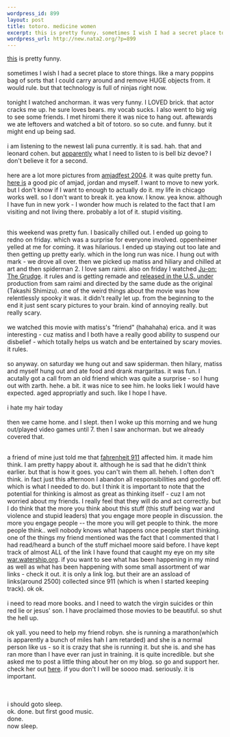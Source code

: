 ```yaml
--- 
wordpress_id: 899
layout: post
title: totoro. medicine women
excerpt: this is pretty funny. sometimes I wish I had a secret place to store things. like a mary poppins bag of sorts that I could carry around and remove HUGE objects from. it would rule. but that technology is full of ninjas right now.tonight I watched anchorman. it was very funny. I LOVED brick. that actor cracks me up. he sure love...
wordpress_url: http://new.nata2.org/?p=899
---
```

<a href="http://derek.broox.com/aim/aim2.php">this</a> is pretty funny. <br/><br/>sometimes I wish I had a secret place to store things. like a mary poppins bag of sorts that I could carry around and remove HUGE objects from. it would rule. but that technology is full of ninjas right now.<br/><br/>tonight I watched anchorman. it was very funny. I LOVED brick. that actor cracks me up. he sure loves bears. my vocab sucks. I also went to big wig to see some friends. I met hiromi there it was nice to hang out. aftewards we ate leftovers and watched a bit of totoro. so so cute. and funny. but it might end up being sad. <br/><br/>i am listening to the newest lali puna currently. it is sad. hah. that and leonard cohen. but <a href="http://proxientunit.com/">apparently</a> what I need to listen to is bell biz devoe? I don't believe it for a second. <br/><br/>here are a lot more pictures from <a href="http://public.fotki.com/amjadshehade/amjadfest_2004/">amjadfest 2004</a>. it was quite pretty fun. <a href="http://public.fotki.com/amjadshehade/amjadfest_2004/saturday_129.html">here is</a> a good pic of amjad, jordan and myself. I want to move to new york. but I don't know if I want to enough to actually do it. my life in chicago works well. so I don't want to break it. yea know. I know. yea know. although I have fun in new york - I wonder how much is related to the fact that I am visiting and not living there. probably a lot of it. stupid visiting.<br/><br/>

this weekend was pretty fun. I basically chilled out. I ended up going to redno on friday. which was a surprise for everyone involved. oppenheimer yelled at me for coming. it was hilarious. I ended up staying out too late and then getting up pretty early. which in the long run was nice. I hung out with mark - we drove all over. then we picked up matiss and hiliary and chilled at art and then spiderman 2. I love sam raimi. also on friday I watched <a href="http://imdb.com/title/tt0364385/">Ju-on:</a> <a href="http://www.juonthegrudge.com/">The Grudge</a>. it rules and is getting remade and <a href="http://www.sonypictures.com/movies/thegrudge/site/">released in the U.S. under</a> production from sam raimi and directed by the same dude as the original (Takashi Shimizu). one of the weird things about the movie was how relentlessly spooky it was. it didn't really let up. from the beginning to the end it just sent scary pictures to your brain. kind of annoying really. but really scary. <br/><br/>we watched this movie with matiss's "friend" (hahahaha) erica. and it was interesting - cuz matiss and I both have a really good ability to suspend our disbelief - which totally helps us watch and be entertained by scary movies. it rules. <br/><br/>so anyway. on saturday we hung out and saw spiderman. then hilary, matiss and myself hung out and ate food and drank margaritas. it was fun. I acutally got a call from an old friend which was quite a surprise - so I hung out with zarth. hehe. a bit. it was nice to see him. he looks liek I would have expected. aged appropriatly and such. like I hope I have. 
<br/><br/>i hate my hair today<br/><br/>then we came home. and I slept. then I woke up this morning and we hung out/played video games until 7. then I saw anchorman. but we already covered that. <br/><br/>

a friend of mine just told me that <a href="http://www.imdb.com/title/tt0361596/">fahrenheit 911</a> affected him. it made him think. I am pretty happy about it. although he is sad that he didn't think earlier. but that is how it goes. you can't win them all. heheh. I often don't think. in fact just this afternoon I abandon all responsibilities and goofed off. which is what I needed to do. but I think it is important to note that the potential for thinking is almost as great as thinking itself - cuz I am not worried about my friends. I really feel that they will do and act correctly. but I do think that the more you think about this stuff (this stuff being war and violence and stupid leaders) that you engage more people in discussion. the more you engage people -- the more you will get people to think. the more people think.. well nobody knows what happens once people start thinking. one of the things my friend mentioned was the fact that I commented that I had read/heard a bunch of the stuff michael moore said before. I have kept track of almost ALL of the link I have found that caught my eye on my site <a href="http://war.watership.org">war.watership.org</a>.  if you want to see what has been happening in my mind as well as what has been happening with some small assortment of war links - check it out. it is only a link log. but their are an assload of links(around 2500) collected since 911 (which is when I started keeping track). ok ok. <br/><br/>i need to read more books. and I need to watch the virgin suicides or thin red lie or jesus' son. I have proclaimed those movies to be beautiful. so shut the hell up.<br/><br/>
ok yall. you need to help my friend robyn. she is running a marathon(which is apparently a bunch of miles hah I am retarded) and she is a normal person like us - so it is crazy that she is running it. but she is. and she has ran more than I have ever ran just in training. it is quite incredible. but she asked me to post a little thing about her on my blog. so go and support her. check her out <a href="http://aidsmarathon.com/participant.asp?runner=CH-2039">here</a>. if you don't I will be soooo mad. seriously. it is important. 

<br/><br/>
i should goto sleep.<br/>ok. done. but first good music.<br/>done. <br/>now sleep. 
